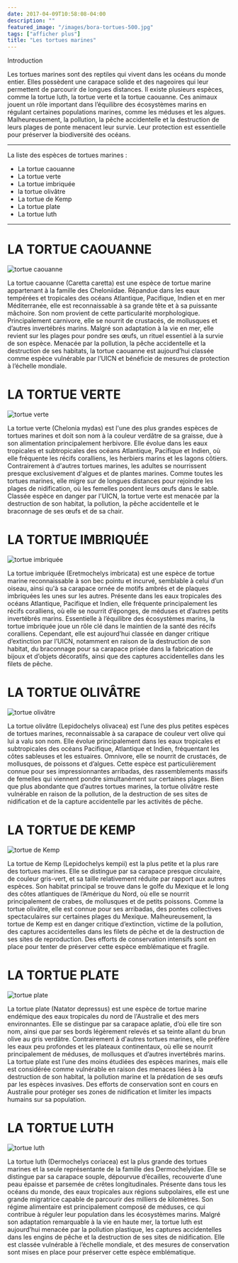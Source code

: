 ```yaml
---
date: 2017-04-09T10:58:08-04:00
description: ""
featured_image: "/images/bora-tortues-500.jpg"
tags: ["afficher plus"]
title: "Les tortues marines"
---
```


Introduction

Les tortues marines sont des reptiles qui vivent dans les océans du monde entier. Elles possèdent une carapace solide et des nageoires qui leur permettent de parcourir de longues distances. Il existe plusieurs espèces, comme la tortue luth, la tortue verte et la tortue caouanne. Ces animaux jouent un rôle important dans l’équilibre des écosystèmes marins en régulant certaines populations marines, comme les méduses et les algues. Malheureusement, la pollution, la pêche accidentelle et la destruction de leurs plages de ponte menacent leur survie. Leur protection est essentielle pour préserver la biodiversité des océans.

_______________________________________________________

La liste des espèces de tortues marines : 
- La tortue caouanne
- La tortue verte
- La tortue imbriquée
- la tortue olivâtre
- La tortue de Kemp
- La tortue plate
- La tortue luth
_______________________________________________________

# LA TORTUE CAOUANNE

![tortue caouanne](/les_animaux_marins/images/tortue-caouanne-carettal-indien-location-velo-VTT-bateaux-jetski.jpg.webp)

La tortue caouanne (Caretta caretta) est une espèce de tortue marine appartenant à la famille des Cheloniidae. Répandue dans les eaux tempérées et tropicales des océans Atlantique, Pacifique, Indien et en mer Méditerranée, elle est reconnaissable à sa grande tête et à sa puissante mâchoire. Son nom provient de cette particularité morphologique. Principalement carnivore, elle se nourrit de crustacés, de mollusques et d’autres invertébrés marins. Malgré son adaptation à la vie en mer, elle revient sur les plages pour pondre ses œufs, un rituel essentiel à la survie de son espèce. Menacée par la pollution, la pêche accidentelle et la destruction de ses habitats, la tortue caouanne est aujourd’hui classée comme espèce vulnérable par l’UICN et bénéficie de mesures de protection à l’échelle mondiale.

# LA TORTUE VERTE

![tortue verte](/les_animaux_marins/images/Hawaii_turtle_2.JPG)

La tortue verte (Chelonia mydas) est l'une des plus grandes espèces de tortues marines et doit son nom à la couleur verdâtre de sa graisse, due à son alimentation principalement herbivore. Elle évolue dans les eaux tropicales et subtropicales des océans Atlantique, Pacifique et Indien, où elle fréquente les récifs coralliens, les herbiers marins et les lagons côtiers. Contrairement à d'autres tortues marines, les adultes se nourrissent presque exclusivement d'algues et de plantes marines. Comme toutes les tortues marines, elle migre sur de longues distances pour rejoindre les plages de nidification, où les femelles pondent leurs œufs dans le sable. Classée espèce en danger par l'UICN, la tortue verte est menacée par la destruction de son habitat, la pollution, la pêche accidentelle et le braconnage de ses œufs et de sa chair.

# LA TORTUE IMBRIQUÉE

![tortue imbriquée](/les_animaux_marins/images/tortue-imbriquee-caret-eretmochelys-imbricata-03.jpg)

La tortue imbriquée (Eretmochelys imbricata) est une espèce de tortue marine reconnaissable à son bec pointu et incurvé, semblable à celui d’un oiseau, ainsi qu'à sa carapace ornée de motifs ambrés et de plaques imbriquées les unes sur les autres. Présente dans les eaux tropicales des océans Atlantique, Pacifique et Indien, elle fréquente principalement les récifs coralliens, où elle se nourrit d’éponges, de méduses et d’autres petits invertébrés marins. Essentielle à l’équilibre des écosystèmes marins, la tortue imbriquée joue un rôle clé dans le maintien de la santé des récifs coralliens. Cependant, elle est aujourd’hui classée en danger critique d’extinction par l’UICN, notamment en raison de la destruction de son habitat, du braconnage pour sa carapace prisée dans la fabrication de bijoux et d’objets décoratifs, ainsi que des captures accidentelles dans les filets de pêche.

# LA TORTUE OLIVÂTRE

![tortue olivâtre](/les_animaux_marins/images/Lepidochelys_olivacea.jpg)

La tortue olivâtre (Lepidochelys olivacea) est l’une des plus petites espèces de tortues marines, reconnaissable à sa carapace de couleur vert olive qui lui a valu son nom. Elle évolue principalement dans les eaux tropicales et subtropicales des océans Pacifique, Atlantique et Indien, fréquentant les côtes sableuses et les estuaires. Omnivore, elle se nourrit de crustacés, de mollusques, de poissons et d’algues. Cette espèce est particulièrement connue pour ses impressionnantes arribadas, des rassemblements massifs de femelles qui viennent pondre simultanément sur certaines plages. Bien que plus abondante que d’autres tortues marines, la tortue olivâtre reste vulnérable en raison de la pollution, de la destruction de ses sites de nidification et de la capture accidentelle par les activités de pêche.

# LA TORTUE DE KEMP

![tortue de Kemp](/les_animaux_marins/images/FE_Tortue_de_Kemp-Lepidochelys_kempii-Benjamin_Guichard_OFB.jpg)

La tortue de Kemp (Lepidochelys kempii) est la plus petite et la plus rare des tortues marines. Elle se distingue par sa carapace presque circulaire, de couleur gris-vert, et sa taille relativement réduite par rapport aux autres espèces. Son habitat principal se trouve dans le golfe du Mexique et le long des côtes atlantiques de l’Amérique du Nord, où elle se nourrit principalement de crabes, de mollusques et de petits poissons. Comme la tortue olivâtre, elle est connue pour ses arribadas, des pontes collectives spectaculaires sur certaines plages du Mexique. Malheureusement, la tortue de Kemp est en danger critique d’extinction, victime de la pollution, des captures accidentelles dans les filets de pêche et de la destruction de ses sites de reproduction. Des efforts de conservation intensifs sont en place pour tenter de préserver cette espèce emblématique et fragile.

# LA TORTUE PLATE

![tortue plate](/les_animaux_marins/images/1200x680_sc_241213-fich-diff-tortue-plate-david-a-northcott-getty.jpg)

La tortue plate (Natator depressus) est une espèce de tortue marine endémique des eaux tropicales du nord de l'Australie et des mers environnantes. Elle se distingue par sa carapace aplatie, d’où elle tire son nom, ainsi que par ses bords légèrement relevés et sa teinte allant du brun olive au gris verdâtre. Contrairement à d'autres tortues marines, elle préfère les eaux peu profondes et les plateaux continentaux, où elle se nourrit principalement de méduses, de mollusques et d’autres invertébrés marins. La tortue plate est l’une des moins étudiées des espèces marines, mais elle est considérée comme vulnérable en raison des menaces liées à la destruction de son habitat, la pollution marine et la prédation de ses œufs par les espèces invasives. Des efforts de conservation sont en cours en Australie pour protéger ses zones de nidification et limiter les impacts humains sur sa population.

# LA TORTUE LUTH

![tortue luth](/les_animaux_marins/images/tortue-luth.jpg)

La tortue luth (Dermochelys coriacea) est la plus grande des tortues marines et la seule représentante de la famille des Dermochelyidae. Elle se distingue par sa carapace souple, dépourvue d’écailles, recouverte d’une peau épaisse et parsemée de crêtes longitudinales. Présente dans tous les océans du monde, des eaux tropicales aux régions subpolaires, elle est une grande migratrice capable de parcourir des milliers de kilomètres. Son régime alimentaire est principalement composé de méduses, ce qui contribue à réguler leur population dans les écosystèmes marins. Malgré son adaptation remarquable à la vie en haute mer, la tortue luth est aujourd’hui menacée par la pollution plastique, les captures accidentelles dans les engins de pêche et la destruction de ses sites de nidification. Elle est classée vulnérable à l’échelle mondiale, et des mesures de conservation sont mises en place pour préserver cette espèce emblématique.
